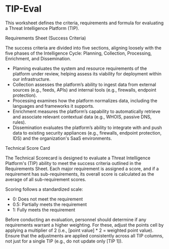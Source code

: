 # TIP-Eval
This worksheet defines the criteria, requirements and formula for evaluating a Threat Intelligence Platform (TIP). 

Requirements Sheet (Success Criteria)

The success criteria are divided into five sections, aligning loosely with the five phases of the Intelligence Cycle: Planning, Collection, Processing, Enrichment, and Dissemination.

- Planning evaluates the system and resource requirements of the platform under review, helping assess its viability for deployment within our infrastructure.
- Collection assesses the platform’s ability to ingest data from external sources (e.g., feeds, APIs) and internal tools (e.g., firewalls, endpoint protection).
- Processing examines how the platform normalizes data, including the languages and frameworks it supports.
- Enrichment measures the platform’s capability to automatically retrieve and associate relevant contextual data (e.g., WHOIS, passive DNS, rules).
- Dissemination evaluates the platform’s ability to integrate with and push data to existing security appliances (e.g., firewalls, endpoint protection, IDS) and the organization's SaaS environments.

Technical Score Card

The Technical Scorecard is designed to evaluate a Threat Intelligence Platform's (TIP) ability to meet the success criteria outlined in the Requirements Sheet. Each major requirement is assigned a score, and if a requirement has sub-requirements, its overall score is calculated as the average of all sub-requirement scores.

Scoring follows a standardized scale:

- 0: Does not meet the requirement
- 0.5: Partially meets the requirement
- 1: Fully meets the requirement

Before conducting an evaluation, personnel should determine if any requirements warrant a higher weighting. For these, adjust the points cell by applying a multiplier of 2 (i.e., [point value] * 2 = weighted point value). Ensure that the adjustments are applied consistently across all TIP columns, not just for a single TIP (e.g., do not update only [TIP 1]).
